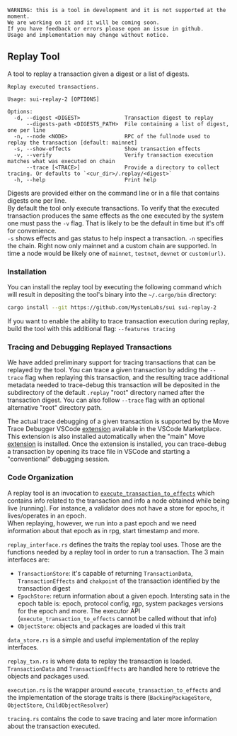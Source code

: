     WARNING: this is a tool in development and it is not supported at the moment.
    We are working on it and it will be coming soon.
    If you have feedback or errors please open an issue in github.
    Usage and implementation may change without notice.

## Replay Tool
A tool to replay a transaction given a digest or a list of digests.
```
Replay executed transactions.

Usage: sui-replay-2 [OPTIONS]

Options:
  -d, --digest <DIGEST>              Transaction digest to replay
      --digests-path <DIGESTS_PATH>  File containing a list of digest, one per line
  -n, --node <NODE>                  RPC of the fullnode used to replay the transaction [default: mainnet]
  -s, --show-effects                 Show transaction effects
  -v, --verify                       Verify transaction execution matches what was executed on chain
      --trace [<TRACE>]              Provide a directory to collect tracing. Or defaults to `<cur_dir>/.replay/<digest>`
  -h, --help                         Print help
```
Digests are provided either on the command line or in a file that contains digests one per line.<br>
By default the tool only execute transactions. To verify that the executed transaction produces
the same effects as the one executed by the system one must pass the `-v` flag. That is likely to be
the default in time but it's off for convenience.<br>
`-s` shows effects and gas status to help inspect a transaction.
`-n` specifies the chain. Right now only mainnet and a custom chain are supported. In time a node would be
likely one of `mainnet`, `testnet`, `devnet` or `custom(url)`.

### Installation

You can install the replay tool by executing the following command which will result in depositing the tool's binary into the `~/.cargo/bin` directory:
```bash
cargo install --git https://github.com/MystenLabs/sui sui-replay-2
```

If you want to enable the ability to trace transaction execution during replay, build the tool with this additional flag: `--features tracing`

### Tracing and Debugging Replayed Transactions

We have added preliminary support for tracing transactions that can be replayed by the tool. You can trace a given transaction by adding the `--trace` flag when replaying this transaction, and the resulting trace additional metadata needed to trace-debug this transaction will be deposited in the subdirectory of the default `.replay` "root" directory named after the transaction digest. You can also follow `--trace` flag with an optional alternative "root" directory path.

The actual trace debugging of a given transaction is supported by the Move Trace Debugger VSCode [extension](https://marketplace.visualstudio.com/items?itemName=mysten.move-trace-debug) available in the VSCode Marketplace. This extension is also installed automatically when the "main" Move [extension](https://marketplace.visualstudio.com/items?itemName=mysten.move) is installed. Once the extension is installed, you can trace-debug a transaction by opening its trace file in VSCode and starting a "conventional" debugging session.


### Code Organization
A replay tool is an invocation to [`execute_transaction_to_effects`](http://github.com/MystenLabs/sui/blob/main/sui-execution/src/executor.rs#L26-L53) which contains info related to the transaction and info a node obtained while being live (running). For instance, a validator does not have a store for epochs, it lives/operates in an epoch. <br>
When replaying, however, we run into a past epoch and we need information about that epoch as in rpg, start timestamp and more.<br><p>
`replay_interface.rs` defines the traits the replay tool uses. Those are the functions needed
by a replay tool in order to run a transaction.
The 3 main interfaces are:
- `TransactionStore`: it's capable of returning `TransactionData`, `TransactionEffects` and `chakpoint` of the transaction identified by the transaction digest
- `EpochStore`: return information about a given epoch. Intersting sata in the epoch table is: epoch, protocol config, rgp, system packages versions for the epoch and more. The executor API (`execute_transaction_to_effects` cannot be called without that info)
- `ObjectStore`: objects and packages are loaded vi this trait
</p>
<p>

`data_store.rs` is a simple and useful implementation of the replay interfaces.
</p>
<p>

`replay_txn.rs` is where data to replay the transaction is loaded. `TransactionData` and `TransactionEffects` are handled here to retrieve the objects and packages used.
</p>
<p>

`execution.rs` is the wrapper around `execute_transaction_to_effects` and the implementation of the storage traits
is there (`BackingPackageStore`, `ObjectStore`, `ChildObjectResolver`)
</p>
<p>

`tracing.rs` contains the code to save tracing and later more information about the transaction executed.
</p>
